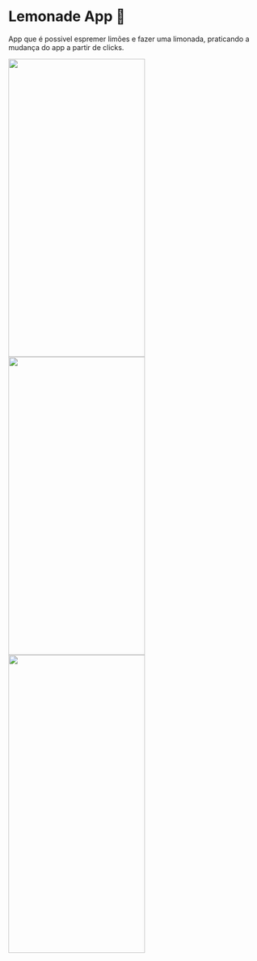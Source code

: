 # Lemonade App 🍋

App que é possivel espremer limões e fazer uma limonada, praticando a mudança do app a partir de clicks.

<p align="start">
<img align="start" width="270" height="590" src="https://cdn.discordapp.com/attachments/558087898705166346/947937929228087306/Screenshot_20220228-162832_Lemonade.jpg">
<img align="start" width="270" height="590" src="https://cdn.discordapp.com/attachments/558087898705166346/947937929500708874/Screenshot_20220228-162836_Lemonade.jpg">
<img align="start" width="270" height="590" src="https://cdn.discordapp.com/attachments/558087898705166346/947937929681059870/Screenshot_20220228-162840_Lemonade.jpg">
<br />
</p>

